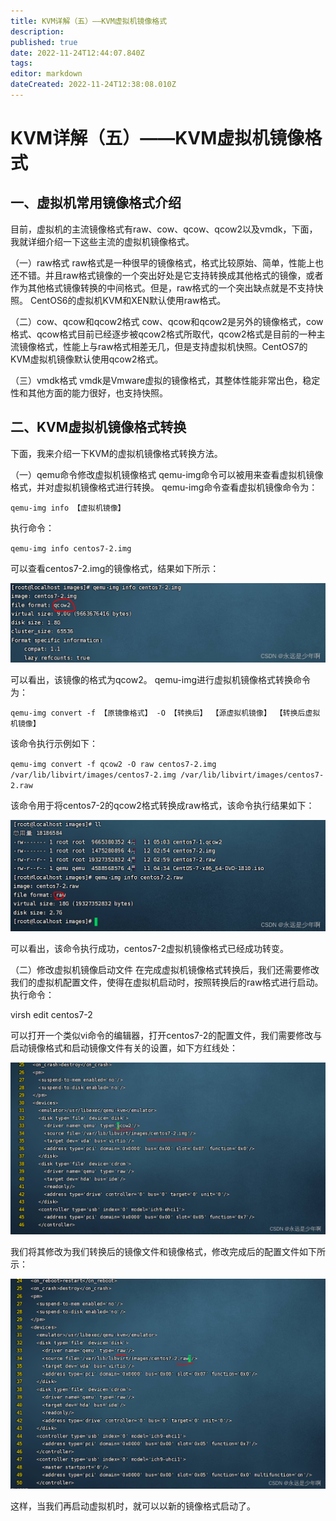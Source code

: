```yaml
---
title: KVM详解（五）——KVM虚拟机镜像格式
description: 
published: true
date: 2022-11-24T12:44:07.840Z
tags: 
editor: markdown
dateCreated: 2022-11-24T12:38:08.010Z
---
```


# KVM详解（五）——KVM虚拟机镜像格式
## 一、虚拟机常用镜像格式介绍
目前，虚拟机的主流镜像格式有raw、cow、qcow、qcow2以及vmdk，下面，我就详细介绍一下这些主流的虚拟机镜像格式。

（一）raw格式
raw格式是一种很早的镜像格式，格式比较原始、简单，性能上也还不错。并且raw格式镜像的一个突出好处是它支持转换成其他格式的镜像，或者作为其他格式镜像转换的中间格式。但是，raw格式的一个突出缺点就是不支持快照。 CentOS6的虚拟机KVM和XEN默认使用raw格式。

（二）cow、qcow和qcow2格式
cow、qcow和qcow2是另外的镜像格式，cow格式、qcow格式目前已经逐步被qcow2格式所取代，qcow2格式是目前的一种主流镜像格式，性能上与raw格式相差无几，但是支持虚拟机快照。CentOS7的KVM虚拟机镜像默认使用qcow2格式。

（三）vmdk格式
vmdk是Vmware虚拟的镜像格式，其整体性能非常出色，稳定性和其他方面的能力很好，也支持快照。

## 二、KVM虚拟机镜像格式转换
下面，我来介绍一下KVM的虚拟机镜像格式转换方法。

（一）qemu命令修改虚拟机镜像格式
qemu-img命令可以被用来查看虚拟机镜像格式，并对虚拟机镜像格式进行转换。
qemu-img命令查看虚拟机镜像命令为：

`qemu-img info 【虚拟机镜像】`

执行命令：

`qemu-img info centos7-2.img`

可以查看centos7-2.img的镜像格式，结果如下所示：

![2022-11-24_53702.png](/2022-11-24_53702.png)

可以看出，该镜像的格式为qcow2。
qemu-img进行虚拟机镜像格式转换命令为：

`qemu-img convert -f 【原镜像格式】 -O 【转换后】 【源虚拟机镜像】 【转换后虚拟机镜像】`

该命令执行示例如下：

`qemu-img convert -f qcow2 -O raw centos7-2.img /var/lib/libvirt/images/centos7-2.img /var/lib/libvirt/images/centos7-2.raw`

该命令用于将centos7-2的qcow2格式转换成raw格式，该命令执行结果如下：

![2022-11-24_74675.png](/2022-11-24_74675.png)

可以看出，该命令执行成功，centos7-2虚拟机镜像格式已经成功转变。

（二）修改虚拟机镜像启动文件
在完成虚拟机镜像格式转换后，我们还需要修改我们的虚拟机配置文件，使得在虚拟机启动时，按照转换后的raw格式进行启动。
执行命令：

virsh edit centos7-2

可以打开一个类似vi命令的编辑器，打开centos7-2的配置文件，我们需要修改与启动镜像格式和启动镜像文件有关的设置，如下方红线处：

![2022-11-24_53089.png](/2022-11-24_53089.png)

我们将其修改为我们转换后的镜像文件和镜像格式，修改完成后的配置文件如下所示：

![2022-11-24_85226.png](/2022-11-24_85226.png)

这样，当我们再启动虚拟机时，就可以以新的镜像格式启动了。







